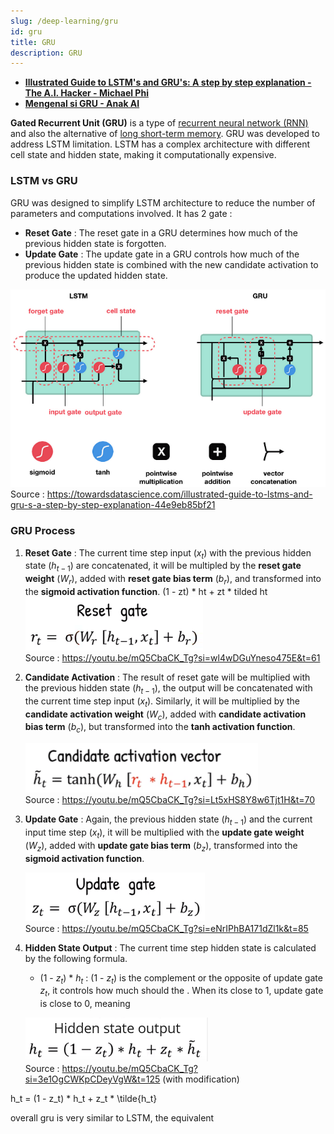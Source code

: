 ```yaml
---
slug: /deep-learning/gru
id: gru
title: GRU
description: GRU
---
```


- **[Illustrated Guide to LSTM's and GRU's: A step by step explanation - The A.I. Hacker - Michael Phi](https://youtu.be/8HyCNIVRbSU?si=0rTiM6plo9mgv1gl)**
- **[Mengenal si GRU - Anak AI](https://youtu.be/mQ5CbaCK_Tg?si=zR552hFKhs_TWgy9)**

**Gated Recurrent Unit (GRU)** is a type of [recurrent neural network (RNN)](/deep-learning/rnn) and also the alternative of [long short-term memory](/deep-learning/lstm). GRU was developed to address LSTM limitation. LSTM has a complex architecture with different cell state and hidden state, making it computationally expensive. 

### LSTM vs GRU

GRU was designed to simplify LSTM architecture to reduce the number of parameters and computations involved. It has 2 gate :

- **Reset Gate** : The reset gate in a GRU determines how much of the previous hidden state is forgotten.
- **Update Gate** : The update gate in a GRU controls how much of the previous hidden state is combined with the new candidate activation to produce the updated hidden state.

![LSTM vs GRU architecture](./lstm-vs-gru.png)  
Source : https://towardsdatascience.com/illustrated-guide-to-lstms-and-gru-s-a-step-by-step-explanation-44e9eb85bf21

### GRU Process

1. **Reset Gate** : The current time step input ($x_t$) with the previous hidden state ($h_{t - 1}$) are concatenated, it will be multipled by the **reset gate weight** ($W_r$), added with **reset gate bias term** ($b_r$), and transformed into the **sigmoid activation function**.
(1 - zt) * ht + zt * tilded ht
    ![Reset gate](./reset-gate.png)  
    Source : https://youtu.be/mQ5CbaCK_Tg?si=wl4wDGuYneso475E&t=61

2. **Candidate Activation** : The result of reset gate will be multiplied with the previous hidden state ($h_{t - 1}$), the output will be concatenated with the current time step input ($x_t$). Similarly, it will be multiplied by the **candidate activation weight** ($W_c$), added with **candidate activation bias term** ($b_c$), but transformed into the **tanh activation function**.

    ![Candidate activation](./candidate-activation.png)  
    Source : https://youtu.be/mQ5CbaCK_Tg?si=Lt5xHS8Y8w6Tjt1H&t=70

3. **Update Gate** : Again, the previous hidden state ($h_{t - 1}$) and the current input time step ($x_t$), it will be multiplied with the **update gate weight** ($W_z$), added with **update gate bias term** ($b_z$), transformed into the **sigmoid activation function**.

    ![Update gate](./update-gate.png)  
    Source : https://youtu.be/mQ5CbaCK_Tg?si=eNrIPhBA171dZl1k&t=85

4. **Hidden State Output** : The current time step hidden state is calculated by the following formula.

    - (1 - $z_t$) * $h_t$ : (1 - $z_t$) is the complement or the opposite of update gate $z_t$, it controls how much should the . When its close to 1, update gate is close to 0, meaning

    ![Hidden state output](./hidden-state-output.png)  
    Source : https://youtu.be/mQ5CbaCK_Tg?si=3e1OgCWKpCDeyVgW&t=125 (with modification)


h_t = (1 - z_t) * h_t + z_t * \tilde{h_t}

overall gru is very similar to LSTM, the equivalent